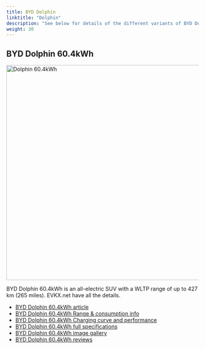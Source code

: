 ```yaml
---
title: BYD Dolphin
linktitle: "Dolphin"
description: "See below for details of the different variants of BYD Dolphin"
weight: 30
---
```

## BYD Dolphin 60.4kWh

<a href="/models/byd/dolphin/dolphin_60.4kwh/"><img src="https://media.evkx.net/multimedia/models/byd/dolphin/dolphin_60.4kwh/main_1_st.jpg" width="800" height="564" alt="Dolphin 60.4kWh" ></a>

BYD Dolphin 60.4kWh is an all-electric SUV with a WLTP range of up to 427 km (265 miles). EVKX.net have all the details. 

- [BYD Dolphin 60.4kWh article](/models/byd/dolphin/dolphin_60.4kwh/)
- [BYD Dolphin 60.4kWh Range & consumption info](/models/byd/dolphin/dolphin_60.4kwh//rangeandconsumption)
- [BYD Dolphin 60.4kWh Charging curve and performance](/models/byd/dolphin/dolphin_60.4kwh//chargingcurve)
- [BYD Dolphin 60.4kWh full specifications](/models/byd/dolphin/dolphin_60.4kwh//specifications)
- [BYD Dolphin 60.4kWh image gallery](/models/byd/dolphin/dolphin_60.4kwh//gallery)
- [BYD Dolphin 60.4kWh reviews](/models/byd/dolphin/dolphin_60.4kwh//reviews)

